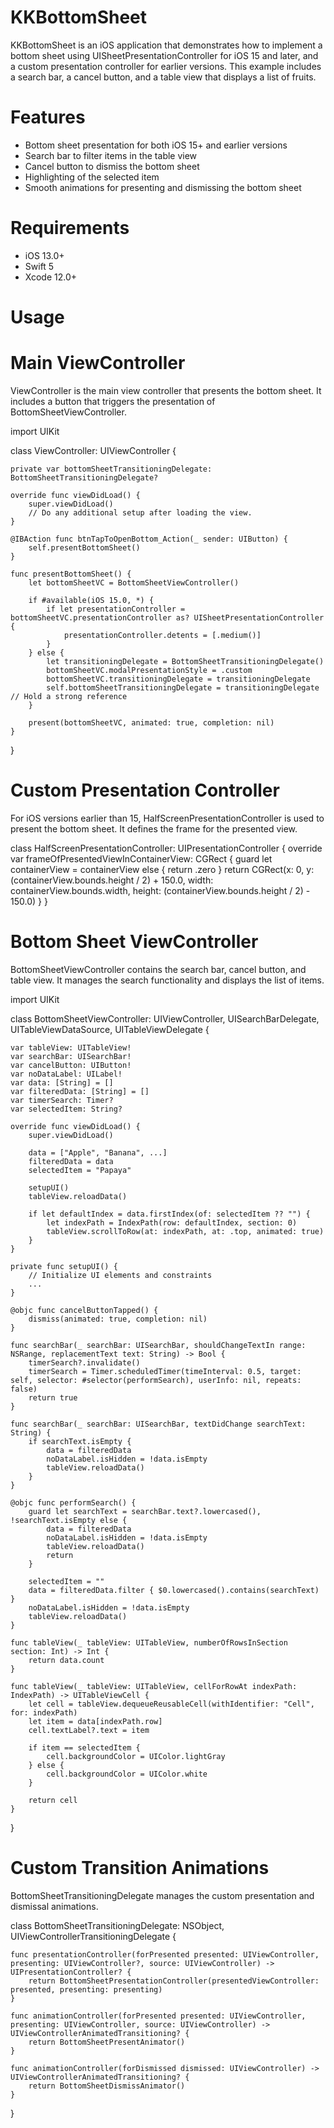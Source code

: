 # KKBottomSheet

KKBottomSheet is an iOS application that demonstrates how to implement a bottom sheet using UISheetPresentationController for iOS 15 and later, and a custom presentation controller for earlier versions. This example includes a search bar, a cancel button, and a table view that displays a list of fruits.

# Features
- Bottom sheet presentation for both iOS 15+ and earlier versions
- Search bar to filter items in the table view
- Cancel button to dismiss the bottom sheet
- Highlighting of the selected item
- Smooth animations for presenting and dismissing the bottom sheet

# Requirements
- iOS 13.0+ 
- Swift 5
- Xcode 12.0+

# Usage
# Main ViewController
ViewController is the main view controller that presents the bottom sheet. It includes a button that triggers the presentation of BottomSheetViewController.

import UIKit

class ViewController: UIViewController {
    
    private var bottomSheetTransitioningDelegate: BottomSheetTransitioningDelegate?
    
    override func viewDidLoad() {
        super.viewDidLoad()
        // Do any additional setup after loading the view.
    }
    
    @IBAction func btnTapToOpenBottom_Action(_ sender: UIButton) {
        self.presentBottomSheet()
    }
    
    func presentBottomSheet() {
        let bottomSheetVC = BottomSheetViewController()
        
        if #available(iOS 15.0, *) {
            if let presentationController = bottomSheetVC.presentationController as? UISheetPresentationController {
                presentationController.detents = [.medium()]
            }
        } else {
            let transitioningDelegate = BottomSheetTransitioningDelegate()
            bottomSheetVC.modalPresentationStyle = .custom
            bottomSheetVC.transitioningDelegate = transitioningDelegate
            self.bottomSheetTransitioningDelegate = transitioningDelegate // Hold a strong reference
        }
        
        present(bottomSheetVC, animated: true, completion: nil)
    }
}

# Custom Presentation Controller
For iOS versions earlier than 15, HalfScreenPresentationController is used to present the bottom sheet. It defines the frame for the presented view.


class HalfScreenPresentationController: UIPresentationController {
    override var frameOfPresentedViewInContainerView: CGRect {
        guard let containerView = containerView else { return .zero }
        return CGRect(x: 0, y: (containerView.bounds.height / 2) + 150.0, width: containerView.bounds.width, height: (containerView.bounds.height / 2) - 150.0)
    }
}

# Bottom Sheet ViewController
BottomSheetViewController contains the search bar, cancel button, and table view. It manages the search functionality and displays the list of items.

import UIKit

class BottomSheetViewController: UIViewController, UISearchBarDelegate, UITableViewDataSource, UITableViewDelegate {
    
    var tableView: UITableView!
    var searchBar: UISearchBar!
    var cancelButton: UIButton!
    var noDataLabel: UILabel!
    var data: [String] = []
    var filteredData: [String] = []
    var timerSearch: Timer?
    var selectedItem: String?
    
    override func viewDidLoad() {
        super.viewDidLoad()
        
        data = ["Apple", "Banana", ...]
        filteredData = data
        selectedItem = "Papaya"
        
        setupUI()
        tableView.reloadData()
        
        if let defaultIndex = data.firstIndex(of: selectedItem ?? "") {
            let indexPath = IndexPath(row: defaultIndex, section: 0)
            tableView.scrollToRow(at: indexPath, at: .top, animated: true)
        }
    }
    
    private func setupUI() {
        // Initialize UI elements and constraints
        ...
    }
    
    @objc func cancelButtonTapped() {
        dismiss(animated: true, completion: nil)
    }
    
    func searchBar(_ searchBar: UISearchBar, shouldChangeTextIn range: NSRange, replacementText text: String) -> Bool {
        timerSearch?.invalidate()
        timerSearch = Timer.scheduledTimer(timeInterval: 0.5, target: self, selector: #selector(performSearch), userInfo: nil, repeats: false)
        return true
    }
    
    func searchBar(_ searchBar: UISearchBar, textDidChange searchText: String) {
        if searchText.isEmpty {
            data = filteredData
            noDataLabel.isHidden = !data.isEmpty
            tableView.reloadData()
        }
    }
    
    @objc func performSearch() {
        guard let searchText = searchBar.text?.lowercased(), !searchText.isEmpty else {
            data = filteredData
            noDataLabel.isHidden = !data.isEmpty
            tableView.reloadData()
            return
        }
        
        selectedItem = ""
        data = filteredData.filter { $0.lowercased().contains(searchText) }
        noDataLabel.isHidden = !data.isEmpty
        tableView.reloadData()
    }
    
    func tableView(_ tableView: UITableView, numberOfRowsInSection section: Int) -> Int {
        return data.count
    }
    
    func tableView(_ tableView: UITableView, cellForRowAt indexPath: IndexPath) -> UITableViewCell {
        let cell = tableView.dequeueReusableCell(withIdentifier: "Cell", for: indexPath)
        let item = data[indexPath.row]
        cell.textLabel?.text = item
        
        if item == selectedItem {
            cell.backgroundColor = UIColor.lightGray
        } else {
            cell.backgroundColor = UIColor.white
        }
        
        return cell
    }
}

# Custom Transition Animations
BottomSheetTransitioningDelegate manages the custom presentation and dismissal animations.

class BottomSheetTransitioningDelegate: NSObject, UIViewControllerTransitioningDelegate {
    
    func presentationController(forPresented presented: UIViewController, presenting: UIViewController?, source: UIViewController) -> UIPresentationController? {
        return BottomSheetPresentationController(presentedViewController: presented, presenting: presenting)
    }
    
    func animationController(forPresented presented: UIViewController, presenting: UIViewController, source: UIViewController) -> UIViewControllerAnimatedTransitioning? {
        return BottomSheetPresentAnimator()
    }
    
    func animationController(forDismissed dismissed: UIViewController) -> UIViewControllerAnimatedTransitioning? {
        return BottomSheetDismissAnimator()
    }
}

